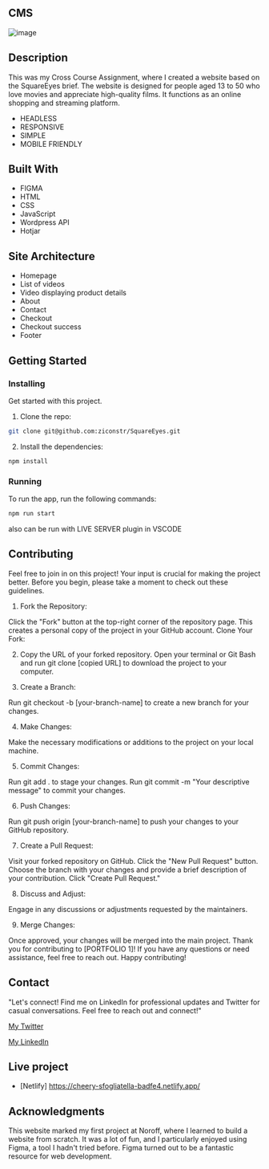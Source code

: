 ## CMS

![image](/images/squareeyes.png)

## Description

This was my Cross Course Assignment, where I created a website based on the SquareEyes brief. The website is designed for people aged 13 to 50 who love movies and appreciate high-quality films. It functions as an online shopping and streaming platform.

- HEADLESS
- RESPONSIVE
- SIMPLE
- MOBILE FRIENDLY

## Built With

- FIGMA
- HTML
- CSS
- JavaScript
- Wordpress API
- Hotjar

## Site Architecture

- Homepage
- List of videos 
- Video displaying product details
- About 
- Contact
- Checkout 
- Checkout success 
- Footer

## Getting Started

### Installing

Get started with this project.

1. Clone the repo:

```bash
git clone git@github.com:ziconstr/SquareEyes.git
```

2. Install the dependencies:

```
npm install
```

### Running

To run the app, run the following commands:

```bash
npm run start
```

also can be run with LIVE SERVER plugin in VSCODE

## Contributing


Feel free to join in on this project! Your input is crucial for making the project better. Before you begin, please take a moment to check out these guidelines.

1. Fork the Repository:

Click the "Fork" button at the top-right corner of the repository page. This creates a personal copy of the project in your GitHub account.
Clone Your Fork:

2. Copy the URL of your forked repository.
Open your terminal or Git Bash and run git clone [copied URL] to download the project to your computer.

3. Create a Branch:

Run git checkout -b [your-branch-name] to create a new branch for your changes.

4. Make Changes:

Make the necessary modifications or additions to the project on your local machine.

5. Commit Changes:

Run git add . to stage your changes.
Run git commit -m "Your descriptive message" to commit your changes.

6. Push Changes:

Run git push origin [your-branch-name] to push your changes to your GitHub repository.

7. Create a Pull Request:

Visit your forked repository on GitHub.
Click the "New Pull Request" button.
Choose the branch with your changes and provide a brief description of your contribution.
Click "Create Pull Request."

8. Discuss and Adjust:

Engage in any discussions or adjustments requested by the maintainers.

9. Merge Changes:

Once approved, your changes will be merged into the main project.
Thank you for contributing to [PORTFOLIO 1]! If you have any questions or need assistance, feel free to reach out. Happy contributing!

## Contact

"Let's connect! Find me on LinkedIn for professional updates and Twitter for casual conversations. Feel free to reach out and connect!"

[My Twitter ](www.twitter.com/ziconstr)

[My LinkedIn ](https://www.linkedin.com/in/zico-sebastian-825017135/)

## Live project

- [Netlify] https://cheery-sfogliatella-badfe4.netlify.app/

## Acknowledgments

This website marked my first project at Noroff, where I learned to build a website from scratch. It was a lot of fun, and I particularly enjoyed using Figma, a tool I hadn't tried before. Figma turned out to be a fantastic resource for web development.
